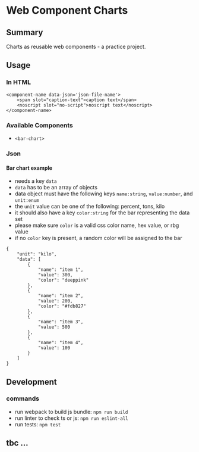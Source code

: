 # Web Component Charts
## Summary
Charts as reusable web components - a practice project.
## Usage
### In HTML
```
<component-name data-json='json-file-name'>
    <span slot="caption-text">caption text</span>
    <noscript slot="no-script">noscript text</noscript>
</component-name>
```
### Available Components
- `<bar-chart>`
### Json
#### Bar chart example
- needs a key `data`
- `data` has to be an array of objects
- data object must have the following keys `name:string`, `value:number`, and `unit:enum`
- the `unit` value can be one of the following: percent, tons, kilo
- it should also have a key `color:string` for the bar representing the data set
- please make sure `color` is a valid css color name, hex value, or rbg value
- if no `color` key is present, a random color will be assigned to the bar
```
{
    "unit": "kilo",
    "data": [
        {
            "name": "item 1",
            "value": 300,
            "color": "deeppink"
        },
        {
            "name": "item 2",
            "value": 200,
            "color": "#fdb827"
        },
        {
            "name": "item 3",
            "value": 500
        },
        {
            "name": "item 4",
            "value": 100
        }
    ]
}
```

## Development
### commands
- run webpack to build js bundle: `npm run build`
- run linter to check ts or js: `npm run eslint-all`
- run tests: `npm test`
## tbc ...

